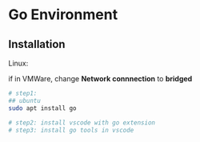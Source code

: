 # Go Environment

## Installation

Linux:

if in VMWare, change **Network connnection** to **bridged**

```bash
# step1:
## ubuntu
sudo apt install go

# step2: install vscode with go extension
# step3: install go tools in vscode
```

